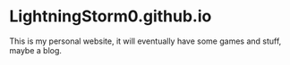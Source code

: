 # LightningStorm0.github.io
This is my personal website, it will eventually have some games and stuff, maybe a blog.
